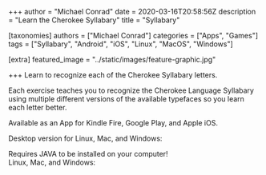 +++
author = "Michael Conrad"
date = 2020-03-16T20:58:56Z
description = "Learn the Cherokee Syllabary"
title = "Syllabary"

[taxonomies]
authors = ["Michael Conrad"]
categories = ["Apps", "Games"]
tags = ["Syllabary", "Android", "iOS", "Linux", "MacOS", "Windows"]

[extra]
featured_image = "../static/images/feature-graphic.jpg"

+++
Learn to recognize each of the Cherokee Syllabary letters.  
<!-- more -->  
Each exercise teaches you to recognize the Cherokee Language Syllabary using multiple different versions of the available typefaces so you learn each letter better.  
  
Available as an App for Kindle Fire, Google Play, and Apple iOS.  
  
Desktop version for Linux, Mac, and Windows:  
  
 Requires JAVA to be installed on your computer!  
 Linux, Mac, and Windows: